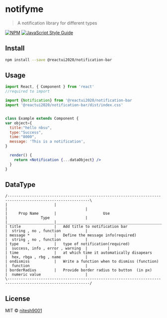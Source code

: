 # notifyme

> A notification library for different types

[![NPM](https://img.shields.io/npm/v/notifyme.svg)](https://www.npmjs.com/package/notifyme) [![JavaScript Style Guide](https://img.shields.io/badge/code_style-standard-brightgreen.svg)](https://standardjs.com)

## Install

```bash
npm install --save @reactui2020/notification-bar
```

## Usage

```jsx
import React, { Component } from 'react'
//required to import

import {Notification} from '@reactui2020/notification-bar
import '@reactui2020/notification-bar/dist/index.css'


class Example extends Component {
var object={
  title:"hello nbsu",
  type:"Success",
  time:"8000",
  message: 'This is a notification',
}

  render() {
    return <Notification {...dataObject} />
  }
}
```

## DataType
 ```
/-----------------------------------------------------------------------------------------------------------\
|                     |                                                 |                                   |
|     Prop Name       |                     Use                         |               Type                |
|_____________________|_________________________________________________|___________________________________|
| title               |   Add title to notification bar                 |  string , no , function           |
| message *           |   Define the message info(required)             |  string , no , function           |
| type    *           |   type of notification(required)                |  success, info , error , warning  |         |
| time                |   at which time it automatically disapears      |  hex, rbga , rbg , name           |
| ondismiss           |   Write a function when to dismiss (function)   |  function                         |
| borderRadius        |   Provide border radius to button  (in px)      |  numeric value                    |
\-----------------------------------------------------------------------------------------------------------/
 ```

## License

MIT © [nitesh9001](https://github.com/nitesh9001)

